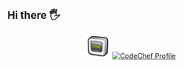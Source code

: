 <h2>Hi there 🖐</h2>
<p align="center">
  
  <img src="62417_coding_web_icon.png" width="50" />
  <a href="https://www.codechef.com/users/solar_hares_31">
    <img src="https://img.shields.io/badge/CodeChef-%23964B00.svg?style=for-the-badge&logo=CodeChef&logoColor=white" alt="CodeChef Profile">
</a>
  
</p>
